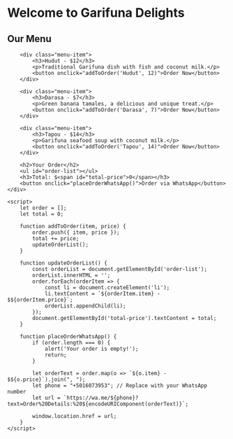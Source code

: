 <!DOCTYPE html>
<html lang="en">
<head>
    <meta charset="UTF-8">
    <meta name="viewport" content="width=device-width, initial-scale=1.0">
    <title>Garifuna Restaurant Ordering</title>
    <link rel="stylesheet" href="styles.css">
</head>
<body>
    <div class="container">
        <h1>Welcome to Garifuna Delights</h1>
        <h2>Our Menu</h2>
        
        <div class="menu-item">
            <h3>Hudut - $12</h3>
            <p>Traditional Garifuna dish with fish and coconut milk.</p>
            <button onclick="addToOrder('Hudut', 12)">Order Now</button>
        </div>
        
        <div class="menu-item">
            <h3>Darasa - $7</h3>
            <p>Green banana tamales, a delicious and unique treat.</p>
            <button onclick="addToOrder('Darasa', 7)">Order Now</button>
        </div>
        
        <div class="menu-item">
            <h3>Tapou - $14</h3>
            <p>Garifuna seafood soup with coconut milk.</p>
            <button onclick="addToOrder('Tapou', 14)">Order Now</button>
        </div>
        
        <h2>Your Order</h2>
        <ul id="order-list"></ul>
        <h3>Total: $<span id="total-price">0</span></h3>
        <button onclick="placeOrderWhatsApp()">Order via WhatsApp</button>
    </div>
    
    <script>
        let order = [];
        let total = 0;
        
        function addToOrder(item, price) {
            order.push({ item, price });
            total += price;
            updateOrderList();
        }
        
        function updateOrderList() {
            const orderList = document.getElementById('order-list');
            orderList.innerHTML = '';
            order.forEach(orderItem => {
                const li = document.createElement('li');
                li.textContent = `${orderItem.item} - $${orderItem.price}`;
                orderList.appendChild(li);
            });
            document.getElementById('total-price').textContent = total;
        }
        
        function placeOrderWhatsApp() {
            if (order.length === 0) {
                alert('Your order is empty!');
                return;
            }
            
            let orderText = order.map(o => `${o.item} - $${o.price}`).join(", ");
            let phone = "+5016073953"; // Replace with your WhatsApp number
            let url = `https://wa.me/${phone}?text=Order%20Details:%20${encodeURIComponent(orderText)}`;
            
            window.location.href = url;
        }
    </script>
</body>
</html>
